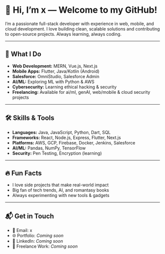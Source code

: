 # 👋 Hi, I’m x — Welcome to my GitHub!

I’m a passionate full-stack developer with experience in web, mobile, and cloud development. I love building clean, scalable solutions and contributing to open-source projects. Always learning, always coding.

---

## 🚀 What I Do
- **Web Development:** MERN, Vue.js, Next.js  
- **Mobile Apps:** Flutter, Java/Kotlin (Android)  
- **Salesforce:** OmniStudio, Salesforce Admin  
- **AI/ML:** Exploring ML with Python & AWS  
- **Cybersecurity:** Learning ethical hacking & security  
- **Freelancing:** Available for ai/ml, genAI, web/mobile & cloud security projects

---

## 🛠️ Skills & Tools
- **Languages:** Java, JavaScript, Python, Dart, SQL  
- **Frameworks:** React, Node.js, Express, Flutter, Next.js  
- **Platforms:** AWS, GCP, Firebase, Docker, Jenkins, Salesforce  
- **AI/ML:** Pandas, NumPy, TensorFlow  
- **Security:** Pen Testing, Encryption (learning)

---

## 🔥 Fun Facts
- I love side projects that make real-world impact  
- Big fan of tech trends, AI, and romantasy books  
- Always experimenting with new tools & gadgets

---

## 📬 Get in Touch
- 📧 Email: x  
- 🌐 Portfolio: *Coming soon*  
- 💼 LinkedIn: *Coming soon*  
- 📝 Freelance Work: *Coming soon*

